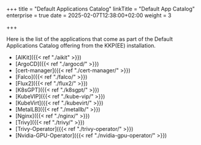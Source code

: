 +++
title = "Default Applications Catalog"
linkTitle = "Default App Catalog"
enterprise = true
date = 2025-02-07T12:38:00+02:00
weight = 3

+++

Here is the list of the applications that come as part of the Default Applications Catalog offering from the KKP(EE) installation.

* [AIKit]({{< ref "./aikit" >}})
* [ArgoCD]({{< ref "./argocd/" >}})
* [cert-manager]({{< ref "./cert-manager/" >}})
* [Falco]({{< ref "./falco/" >}})
* [Flux2]({{< ref "./flux2/" >}})
* [K8sGPT]({{< ref "./k8sgpt/" >}})
* [KubeVIP]({{< ref "./kube-vip/" >}})
* [KubeVirt]({{< ref "./kubevirt/" >}})
* [MetalLB]({{< ref "./metallb/" >}})
* [Nginx]({{< ref "./nginx/" >}})
* [Trivy]({{< ref "./trivy/" >}})
* [Trivy-Operator]({{< ref "./trivy-operator/" >}})
* [Nvidia-GPU-Operator]({{< ref "./nvidia-gpu-operator/" >}})

